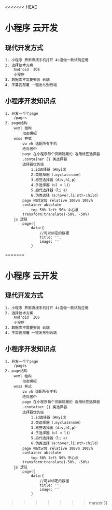 <<<<<<< HEAD
# 小程序 云开发

## 现代开发方式 
    1. 小程序 界面直接手机打开 4s店做一款试驾应用
    2. 选择技术方案
        Android  IOS
        小程序 
    3. 数据库不需要安装 云端
    4. 不需要部署 一键发布到云端
## 小程序开发知识点
    1. 开发一个个page
        /pages
    2. page结构
        wxml 结构
            动态模板
        wxss 样式
            vw vh 适配所有手机
            绝对居中
            page 在小程序每个页面隐藏的 选用标签选择器 
            .container {} 类选择器 
            选择器优先级
                1.id选择器（#myid）
                2.类选择器（.myclassname）
                3.标签选择器（div,h1,p）
                4.子选择器（ul < li）
                5.后代选择器（li a）
                6.伪类选择（a:hover,li:nth-child）
            page 相对定位 relative 100vm 100vh
            container absolute
                top 50% left 50% 中心点
            transform:translate(-50%, -50%)
        js 逻辑
            page({
                data:{
                    //可以绑定的数据
                    title: '',
                    image: ''
                }
=======
# 小程序 云开发

## 现代开发方式 
    1. 小程序 界面直接手机打开 4s店做一款试驾应用
    2. 选择技术方案
        Android  IOS
        小程序 
    3. 数据库不需要安装 云端
    4. 不需要部署 一键发布到云端
## 小程序开发知识点
    1. 开发一个个page
        /pages
    2. page结构
        wxml 结构
            动态模板
        wxss 样式
            vw vh 适配所有手机
            绝对居中
            page 在小程序每个页面隐藏的 选用标签选择器 
            .container {} 类选择器 
            选择器优先级
                1.id选择器（#myid）
                2.类选择器（.myclassname）
                3.标签选择器（div,h1,p）
                4.子选择器（ul < li）
                5.后代选择器（li a）
                6.伪类选择（a:hover,li:nth-child）
            page 相对定位 relative 100vm 100vh
            container absolute
                top 50% left 50% 中心点
            transform:translate(-50%, -50%)
        js 逻辑
            page({
                data:{
                    //可以绑定的数据
                    title: '',
                    image: ''
                }
>>>>>>> master
            })